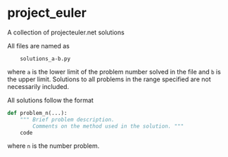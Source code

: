 # project_euler
A collection of projecteuler.net solutions

All files are named as
```
    solutions_a-b.py
```
where ```a``` is the lower limit of the problem number solved in the file and ```b``` is the upper limit.
Solutions to all problems in the range specified are not necessarily included.

All solutions follow the format
```python
def problem_n(...):
    """ Brief problem description. 
        Comments on the method used in the solution. """
    code
```
where ```n``` is the number problem.
